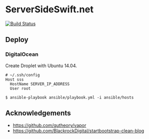# ServerSideSwift.net

[![Build Status](https://travis-ci.org/tnantoka/serversideswift.net.svg?branch=master)](https://travis-ci.org/tnantoka/serversideswift.net)

## Deploy

### DigitalOcean

Create Droplet with Ubuntu 14.04.

```
# ~/.ssh/config
Host sss
  HostName SERVER_IP_ADDRESS
  User root
```

```
$ ansible-playbook ansible/playbook.yml -i ansible/hosts
```

## Acknowledgements

- https://github.com/qutheory/vapor
- https://github.com/BlackrockDigital/startbootstrap-clean-blog

